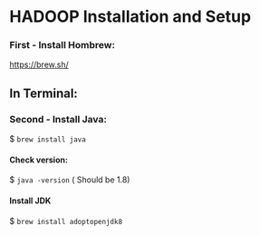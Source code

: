 # HADOOP Installation and Setup

### First - Install Hombrew:
https://brew.sh/

## In Terminal:

### Second - Install Java:

$ `brew install java`

#### Check version: 

$ `java -version` 
( Should be 1.8)

#### Install JDK

$ `brew install adoptopenjdk8`

